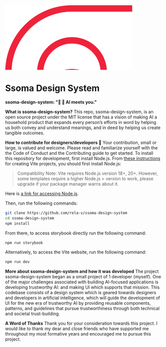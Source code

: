 ![ssoma-design-system-logo](.storybook/ssoma-logo.svg)
# Ssoma Design System

**ssoma-design-system: "🧠 💬 AI meets you."**

**What is ssoma-design-system?**
This repo, ssoma-design-system, is an open source project under the MIT license that has a vision of making AI a household product that expands every person’s efforts in word by helping us both convey and understand meanings, and in deed by helping us create tangible outcomes.

**How to contribute for designers/developers 🤝**
Your contribution, small or large, is valued and welcome. Please read and familiarize yourself with the the Code of Conduct and the Contributing guide to get started. To install this repository for development, first install Node.js. From [these instructions](https://github.com/vitejs/vite/blob/main/packages/create-vite/README.md) for creating Vite projects, you should first install Node.js:

> Compatibility Note: Vite requires Node.js version 18+, 20+. However, some templates require a higher Node.js > version to work, please upgrade if your package manager warns about it.

Here is [a link for accessing Node.js](https://nodejs.org/en).

Then, run the following commands:

```bash
git clone https://github.com/rela-v/ssoma-design-system
cd ssoma-design-system
npm install
```

From there, to access storybook directly run the following command:

```bash
npm run storybook
```

Alternatively, to access the Vite website, run the following command:

```bash
npm run dev
```

**More about ssoma-design-system and how it was developed**
The project ssoma-design-system began as a small project of 1 developer (myself). One of the major challenges associated with building AI-focused applications is developing trustworthy AI: and making UI which supports that mission. This codebase consists of a design system which is geared towards designers and developers in artificial intelligence, which will guide the development of UI for the new era of trustworthy AI by providing reusable components, patterns, and guidelines that pursue trustworthiness through both technical and societal trust-building.

**A Word of Thanks**
Thank you for your consideration towards this project. I would like to thank my dear and close friends who have supported me throughout my most formative years and encouraged me to pursue this project.
